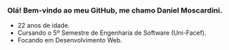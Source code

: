 ### Olá! Bem-vindo ao meu GitHub, me chamo Daniel Moscardini.
- 22 anos de idade. 
- Cursando o 5º Semestre de Engenharia de Software (Uni-Facef).
- Focando em Desenvolvimento Web.



